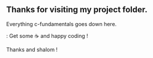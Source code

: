 
## Thanks for visiting my project folder. 
Everything c-fundamentals goes down here. 

: Get some :coffee: and happy coding ! 

Thanks and shalom ! 
